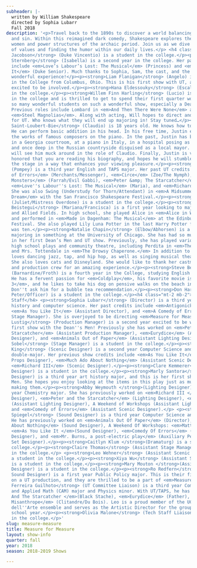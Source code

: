 ```yaml
---
subheader: |-
  written by William Shakespeare
  directed by Sophia Lubarr
  Fall 2018
description: '<p>Travel back to the 1890s to discover a world balancing between morality
  and sin. Within this reimagined dark comedy, Shakespeare explores the agency of
  women and power structures of the archaic period. Join us as we dive into this discussion
  of values and finding the humor within our daily lives.</p> <h4 class="mt-2 mb-2">Cast</h4><p><strong>Sam
  Jacobson</strong> (Duke Vincentio) is a student in the college.</p><p><strong>Sabrina
  Sternberg</strong> (Isabella) is a second year in the college. Her past UT credits
  include <em>Love’s Labour’s Lost: The Musical</em> (Princess) and <em>As You Like
  It</em> (Duke Senior). Much thanks to Sophia, Sam, the cast, and the crew for a
  wonderful experience!</p><p><strong>Liam Flanigan</strong> (Angelo) is a first year
  in the College from Columbus, Ohio. This is his first show with UT, and he is very
  excited to be involved.</p><p><strong>Hana Eldessouky</strong> (Escalus) is a student
  in the college.</p><p><strong>Willem Finn Harling</strong> (Lucio) is a first year
  in the college and is thrilled to get to spend their first quarter working with
  so many wonderful students on such a wonderful show, especially a Dean’s Men show.
  Previous roles include Lombard in <em>And Then There Were None</em> and M’Lynn in
  <em>Steel Magnolias</em>. Along with acting, Will hopes to direct and playwright
  for UT. Who knows what they will end up majoring in! Stay tuned…</p><p><strong>Justin
  Saint-Loubert-Bie</strong> (Claudio) is 18 years old. He knows how to read and write.
  He can perform basic addition in his head. In his free time, Justin enjoys butchering
  the works of famous composers on the piano. In the past, Justin has been spotted
  in a Georgia courtroom, at a piano in Italy, in a hospital posing as a hypochondriac,
  and once deep in the Russian countryside disguised as a local mayor. Today, you
  will see him muck around in the role of Claudio. Finally, Justin is very happy and
  honored that you are reading his biography, and hopes he will stumble around on
  the stage in a way that enhances your viewing pleasure.</p><p><strong>Hope Gundlah</strong>
  (Pompey) is a third year English and TAPS major. Her past UT credits include <em>Comedy
  of Errors</em> (Merchants/Messenger), <em>Circe</em> (Zoe/The Nymph), <em>She Kills
  Monsters</em> (Farrah/Evil Gabbi), <em>Peter &amp; The Starcatcher</em> (Molly Aster),
  <em>Love''s Labour''s Lost: The Musical</em> (Maria), and <em>Richard III</em> (Shadow).
  She was also Swing (Understudy for Thorn/Attendant) in <em>A Midsummer Night''s
  Dream</em> with the San Francisco Shakespeare Festival.</p><p><strong>Matilda Kupfer</strong>
  (Juliet/Mistress Overdone) is a student in the college.</p><p><strong>Daphne de
  Beistegui</strong> (Mariana/Francisca) is a first year looking to major in Philosophy
  and Allied Fields. In high school, she played Alice in <em>Alice in Wonderland</em>
  and performed in <em>Made in Dagenham: The Musical</em> at the Edinburgh Fringe
  Festival. She also played Lily Luna Potter in the last Harry Potter film when she
  was ten.</p><p><strong>Natalie Chapin</strong> (Elbow/Abhorsen) is a first year
  majoring in something at the University of Chicago. She has had so much fun participating
  in her first Dean’s Men and UT show. Previously, she has played various roles in
  high school plays and community theatre, including Perdita in <em>The Winter’s Tale</em>
  and Mrs. Tottendale in <em>The Drowsy Chaperone.</em> In addition to acting, Natalie
  loves dancing jazz, tap, and hip hop, as well as singing musical theatre and a capella.
  She also loves cats and Disneyland. She would like to thank her castmates, director,
  and production crew for an amazing experience.</p><p><strong>Steve Berkowitz</strong>
  (Barnardine/Froth) is a fourth year in the College, studying English and Economics.
  He has a fervent passion for <em>Coldplay</em>, his favorite movie is <em>Spiderman
  3</em>, and he likes to take his dog on pensive walks on the beach in the sunset.
  Don''t ask him for a bubble tea recommendation.</p><p><strong>Don Harmon </strong>(Friar
  Peter/Officer) is a student in the college.</p><h4 class="mt-2 mb-2">Production
  Staff</h4> <p><strong>Sophia Lubarr</strong> (Director) is a third year studying
  history and computer science. Her past credits include <em>Antigonick </em>(Dramaturg),
  <em>As You Like It</em> (Assistant Director), and <em>A Comedy of Errors</em> (Assistant
  Stage Manager). She is overjoyed to be directing <em>Measure for Measure</em>!</p><p><strong>Nicola
  Lustig</strong> (Production Manager) is a second year excited to be working on her
  first show with the Dean''s Men! Previously she has worked on <em>Peter and the
  Starcatcher</em> (Assistant Production Manager), <em>Eurydice</em> (Assistant Sound
  Designer), and <em>Animals Out of Paper</em> (Assistant Lighting Designer).</p><p><strong>Sam
  Sobel</strong> (Stage Manager) is a student in the college.</p><p><strong>Maxine
  King</strong> (Scenic Designer) is a second year Computer Science and Mathematics
  double-major. Her previous show credits include <em>As You Like It</em> (Assistant
  Props Designer), <em>Much Ado About Nothing</em> (Assistant Scenic Designer), and
  <em>Richard III</em> (Scenic Designer).</p><p><strong>Clare Kemmerer</strong> (Costume
  Designer) is a student in the college.</p><p><strong>Marly Santora</strong> (Props
  Designer) is a third year art history major, and this is her first show as a Dean''s
  Men. She hopes you enjoy looking at the items in this play just as much as she enjoyed
  making them.</p><p><strong>Abby Weymouth </strong>(Lighting Designer) is a third
  year Chemistry major. She has previously worked on <em>Richard III </em>(Lighting
  Designer), <em>Peter and the Starcatcher</em> (Lighting Designer), <em>Circe</em>
  (Assistant Lighting Designer), A Weekend of Workshops (Assistant Lighting Designer),
  and <em>Comedy of Errors</em> (Assistant Scenic Designer).</p> <p><strong>Jacob
  Spiegel</strong> (Sound Designer) is a third year Computer Science and TAPS major.
  He has previously worked on <em>Animals Out Of Paper</em> (Director), <em>Much Ado
  About Nothing</em> (Sound Designer), A Weekend Of Workshops: <em>Matt &amp; Ben</em> (Director),
  <em>As You Like It </em>(Sound Designer), <em>Comedy Of Errors</em> (Assistant Sound
  Designer), and <em>Mr. Burns, a post-electric play</em> (Auxiliary Percussion/Assistant
  Set Designer).</p><p><strong>Caitlyn Klum </strong>(Dramaturg) is a student in the
  college.</p><p><strong>Claire Thomas</strong> (Assistant Stage Manager) is a student
  in the college.</p> <p><strong>Leo Wehner</strong> (Assistant Scenic Designer) is
  a student in the college.</p><p><strong>Xiya Wu</strong> (Assistant Scenic Designer)
  is a student in the college.</p><p><strong>Mary Mouton </strong>(Assistant Lighting
  Designer) is a student in the college.</p><p><strong>Ro Redfern</strong> (Assistant
  Sound Designer) is a first year Public Policy major. This is their first time working
  on a UT production, and they are thrilled to be a part of <em>Measure for Measure</em>!</p><p><strong>Leonardo
  Ferreira Guilhoto</strong> (UT Committee Liaison) is a third year Computational
  and Applied Math (CAM) major and Physics minor. With UT/TAPS, he has worked on <em>Peter
  And The Starcatcher </em>(Black Stache), <em>Eurydice</em> (Father), and <em>The
  Misanthrope</em> (Clitandre/Du Bois). Leo is a proud member of the UChicago Commedia
  dell''Arte ensemble and serves as the Artistic Director for the group in the 2018-2019
  school year.</p><p><strong>Olivia Malone</strong> (Tech Staff Liaison) is a student
  in the college.</p>'
slug: measure-measure
title: Measure for Measure
layout: show-info
quarter: fall
year: 2018
season: 2018-2019 Shows

---
```

